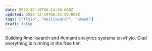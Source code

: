 ```yaml
---
date: 2022-12-19T06:14:50.000Z
updated: 2022-12-19T06:14:50.000Z
tags: ["flyio", "meilisearch", "umami"]
draft: false
---
```


Building #meilisearch and #umami analytics systems on #flyio. Glad everything is running in the free tier.
